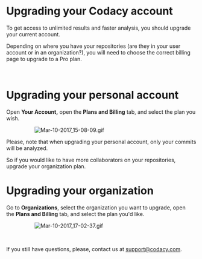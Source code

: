 # Upgrading your Codacy account

To get access to unlimited results and faster analysis, you
should upgrade your current account.

Depending on where you have your repositories (are they in your user
account or in an organization?), you will need to choose the correct
billing page to upgrade to a Pro plan. 

 

# **Upgrading your personal account**

Open **Your Account,** open the **Plans and Billing** tab, and select
the plan you wish.

                 
 ![Mar-10-2017\_15-08-09.gif](https://support.codacy.com/hc/article_attachments/115002132245/Mar-10-2017_15-08-09.gif)

Please, note that when upgrading your personal account, only your
commits will be analyzed.

So if you would like to have more collaborators on your repositories,
upgrade your organization plan.

# **Upgrading your organization**

Go to **Organizations**, select the organization you want to upgrade,
open the **Plans and Billing** tab, and select the plan you'd like.

                 
 ![Mar-10-2017\_17-02-37.gif](https://support.codacy.com/hc/article_attachments/115002135565/Mar-10-2017_17-02-37.gif)

 

If you still have questions, please, contact us at <support@codacy.com>.
